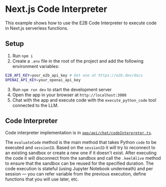 # Next.js Code Interpreter

This example shows how to use the E2B Code Interpreter to execute code in Next.js serverless functions.

## Setup

1. Run `npm i`
2. Create a `.env` file in the root of the project and add the following environment variables:

```bash
E2B_API_KEY=your_e2b_api_key # Get one at https://e2b.dev/docs
OPENAI_API_KEY=your_openai_api_key
```

3. Run `npm run dev` to start the development server
4. Open the app in your browser at `http://localhost:3000`
5. Chat with the app and execute code with the `execute_python_code` tool connected to the LLM.

## Code Interpreter

Code interpreter implementation is in [`app/api/chat/codeInterpreter.ts`](./app/api/chat/codeInterpreter.ts).

The `evaluateCode` method is the main method that takes Python `code` to be executed and `sessionID`. Based on the `sessionID` it will try to reconnect to an existing sandbox or create a new one if it doesn't exist.
After executing the code it will disconnect from the sandbox and call the `.keelAlive` method to ensure that the sandbox can be reused for the specified duration.
The code execution is stateful (using Jupyter Notebook underneath) and per session — you can refer variable from the previous execution, define functions that you will use later, etc.

